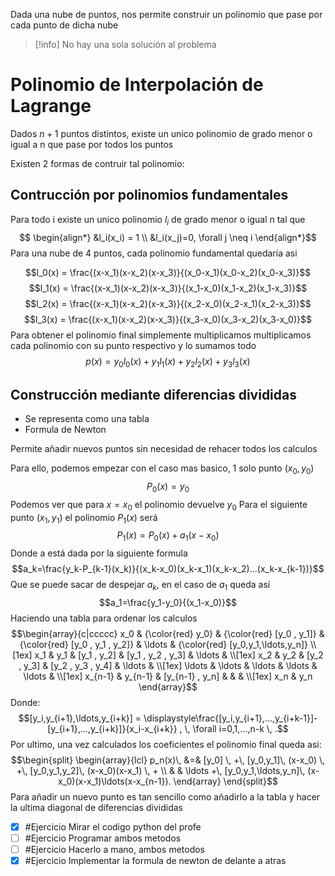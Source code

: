 Dada una nube de puntos, nos permite construir un polinomio que pase por cada punto de dicha nube

> [!info] No hay una sola solución al problema

# Polinomio de Interpolación de Lagrange
Dados $n+1$ puntos distintos, existe un unico polinomio de grado menor o igual a n que pase por todos los puntos

Existen 2 formas de contruir tal polinomio:

## Contrucción por polinomios fundamentales
Para todo i existe un unico polinomio $l_i$ de grado menor o igual n tal que
$$
\begin{align*}
&l_i(x_i) = 1 \\
&l_i(x_j)=0, \forall j \neq i
\end{align*}$$
Para una nube de 4 puntos, cada polinomio fundamental quedaría asi

$$l_0(x) = \frac{(x-x_1)(x-x_2)(x-x_3)}{(x_0-x_1)(x_0-x_2)(x_0-x_3)}$$
$$l_1(x) = \frac{(x-x_1)(x-x_2)(x-x_3)}{(x_1-x_0)(x_1-x_2)(x_1-x_3)}$$
$$l_2(x) = \frac{(x-x_1)(x-x_2)(x-x_3)}{(x_2-x_0)(x_2-x_1)(x_2-x_3)}$$
$$l_3(x) = \frac{(x-x_1)(x-x_2)(x-x_3)}{(x_3-x_0)(x_3-x_2)(x_3-x_0)}$$
Para obtener el polinomio final simplemente multiplicamos multiplicamos cada polinomio con su punto respectivo y lo sumamos todo
$$p(x) = y_0l_0(x)+y_1l_1(x)+y_2l_2(x)+y_3l_3(x)$$

## Construcción mediante diferencias divididas
- Se representa como una tabla
- Formula de Newton

Permite añadir nuevos puntos sin necesidad de rehacer todos los calculos

Para ello, podemos empezar con el caso mas basico, 1 solo punto $(x_0,y_0)$
$$P_0(x) = y_0$$
Podemos ver que para $x=x_0$ el polinomio devuelve $y_0$
Para el siguiente punto $(x_1,y_1)$ el polinomio $P_1(x)$ será $$P_1(x)=P_0(x)+a_1(x-x_0)$$
Donde a está dada por la siguiente formula$$a_k=\frac{y_k-P_{k-1}(x_k)}{(x_k-x_0)(x_k-x_1)(x_k-x_2)...(x_k-x_{k-1})}$$
Que se puede sacar de despejar $a_k$, en el caso de $a_1$ queda así$$a_1=\frac{y_1-y_0}{(x_1-x_0)}$$
Haciendo una tabla para ordenar los calculos 
$$\begin{array}{c|ccccc}
x_0 & {\color{red} y_0}  & {\color{red} [y_0 , y_1]} & {\color{red} [y_0 , y_1 , y_2]}  &  \ldots & {\color{red} [y_0,y_1,\ldots,y_n]}  \\[1ex]
x_1 & y_1  & [y_1 , y_2]  & [y_1 , y_2 , y_3] & \ldots &  \\[1ex]
x_2 & y_2  & [y_2 , y_3]  & [y_2 , y_3 , y_4] & \ldots &  \\[1ex]
\ldots & \ldots & \ldots & \ldots & \ldots &  \\[1ex]
x_{n-1} & y_{n-1}  & [y_{n-1} , y_n]  &  &  &  \\[1ex]
x_n & y_n 
\end{array}$$
Donde: $$[y_i,y_{i+1},\ldots,y_{i+k}] = 
    \displaystyle\frac{[y_i,y_{i+1},...,y_{i+k-1}]-[y_{i+1},...,y_{i+k}]}{x_i-x_{i+k}} , \, \forall 
    i=0,1,...,n-k \, .$$
Por ultimo, una vez calculados los coeficientes el polinomio final queda asi:
$$\begin{split}
\begin{array}{lcl}
p_n(x)\, &=& [y_0] \, +\, [y_0,y_1]\, (x-x_0) \, +\, [y_0,y_1,y_2]\, (x-x_0)(x-x_1) \, +  \\
         & & \ldots +\, [y_0,y_1,\ldots,y_n]\, (x-x_0)(x-x_1)\ldots(x-x_{n-1}).
\end{array}
\end{split}$$
Para añadir un nuevo punto es tan sencillo como añadirlo a la tabla y hacer la ultima diagonal de diferencias divididas

- [x] #Ejercicio Mirar el codigo python del profe
- [ ] #Ejercicio Programar ambos metodos
- [ ] #Ejercicio Hacerlo a mano, ambos metodos
- [x] #Ejercicio Implementar la formula de newton de delante a atras